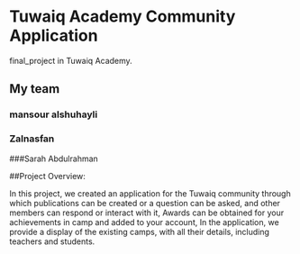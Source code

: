 # Tuwaiq Academy Community Application

final_project in Tuwaiq Academy.

## My team
###	mansour alshuhayli
###	Zalnasfan
###Sarah Abdulrahman

##Project Overview:

In this project, we created an application for the Tuwaiq community through which publications can be created or a question can be asked, and other members can respond or interact with it, Awards can be obtained for your achievements in camp and added to your account, In the application, we provide a display of the existing camps, with all their details, including teachers and students. 


